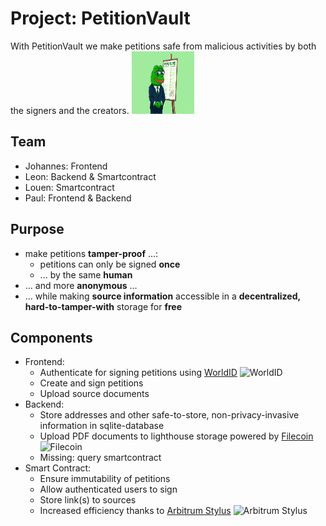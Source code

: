 # Project: PetitionVault
With PetitionVault we make petitions safe from malicious activities by both the signers and the creators.
<img src="frontend/public/Cover.png" width="100" height="100" alt="image">

## Team
- Johannes: Frontend
- Leon:     Backend & Smartcontract
- Louen:    Smartcontract
- Paul:     Frontend & Backend

## Purpose
- make petitions **tamper-proof** ...:
  - petitions can only be signed **once**
  - ... by the same **human**
- ... and more **anonymous** ...
- ... while making **source information** accessible in a **decentralized, hard-to-tamper-with** storage for **free**

## Components
- Frontend:
  - Authenticate for signing petitions using <a href="https://worldcoin.org/world-id">WorldID</a> <img src="https://github.com/user-attachments/assets/8fb7a853-20b8-4be9-ba57-eef47705322c" width="20" height="20" alt="WorldID">
  - Create and sign petitions
  - Upload source documents
- Backend:
  - Store addresses and other safe-to-store, non-privacy-invasive information in sqlite-database
  - Upload PDF documents to lighthouse storage powered by <a href="https://filecoin.io/">Filecoin</a> <img src="https://github.com/user-attachments/assets/0a33c99a-5e24-4cf7-8da2-2cf3cc7a613b" width="20" height="20" alt="Filecoin">
  - Missing: query smartcontract
- Smart Contract:
  - Ensure immutability of petitions
  - Allow authenticated users to sign
  - Store link(s) to sources
  - Increased efficiency thanks to <a href="https://arbitrum.io/stylus">Arbitrum Stylus</a> <img src="https://github.com/user-attachments/assets/c16383f3-732f-4329-a840-52c5a7f4f5c0" width="20" height="20" alt="Arbitrum Stylus">

## 
